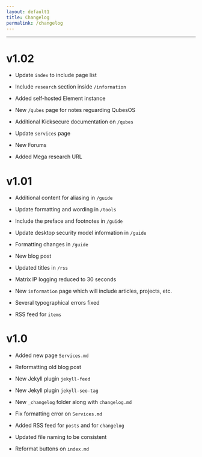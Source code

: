 ```yaml
---
layout: default1
title: Changelog
permalink: /changelog
---
```


---

# v1.02

- Update ``index`` to include page list

- Include ``research`` section inside ``/information``

- Added self-hosted Element instance

- New ``/qubes`` page for notes reguarding QubesOS

- Additional Kicksecure documentation on ``/qubes``

- Update ``services`` page

- New Forums

- Added Mega research URL

# v1.01

- Additional content for aliasing in ``/guide``

- Update formatting and wording in ``/tools``

- Include the preface and footnotes in ``/guide``

- Update desktop security model information in ``/guide``

- Formatting changes in ``/guide``

- New blog post

- Updated titles in ``/rss``

- Matrix IP logging reduced to 30 seconds

- New ``information`` page which will include articles, projects, etc.

- Several typographical errors fixed

- RSS feed for ``items``

# v1.0

- Added new page ``Services.md``

- Reformatting old blog post

- New Jekyll plugin ``jekyll-feed``

- New Jekyll plugin ``jekyll-seo-tag``

- New ``_changelog`` folder along with ``changelog.md``

- Fix formatting error on ``Services.md``

- Added RSS feed for ``posts`` and for ``changelog``

- Updated file naming to be consistent

- Reformat buttons on ``index.md``
